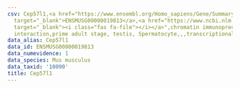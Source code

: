```yaml
---
csv: Cep57l1,<a href="https://www.ensembl.org/Homo_sapiens/Gene/Summary?db=core;g=ENSMUSG00000019813"
  target="_blank">ENSMUSG00000019813</a>,<a href="https://www.ncbi.nlm.nih.gov/pubmed/25450459"
  target="_blank"><i class="fas fa-file"></i></a>",chromatin immunoprecipitation assay,direct
  interaction,prime adult stage, testis, Spermatocyte,,,transcriptional regulation,
data_alias: Cep57l1
data_id: ENSMUSG00000019813
data_numevidence: 1
data_species: Mus musculus
data_taxid: '10090'
title: Cep57l1
---
```

